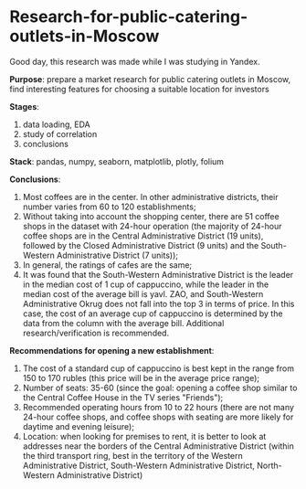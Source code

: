 # Research-for-public-catering-outlets-in-Moscow

Good day, this research was made while I was studying in Yandex.

**Purpose**: prepare a market research for public catering outlets in Moscow, find interesting features for choosing a suitable location for investors

**Stages**: 
1) data loading, EDA
2) study of correlation
3) conclusions

**Stack**: pandas, numpy, seaborn, matplotlib, plotly, folium

**Conclusions**:
1) Most coffees  are in the center. In other administrative districts, their number varies from 60 to 120 establishments;
2) Without taking into account the shopping center, there are 51 coffee shops in the dataset with 24-hour operation (the majority of 24-hour coffee shops are in the Central Administrative District (19 units), followed by the Closed Administrative District (9 units) and the South-Western Administrative District (7 units));
3) In general, the ratings of cafes are the same;
4) It was found that the South-Western Administrative District is the leader in the median cost of 1 cup of cappuccino, while the leader in the median cost of the average bill is yavl. ZAO, and South-Western Administrative Okrug does not fall into the top 3 in terms of price. In this case, the cost of an average cup of cappuccino is determined by the data from the column with the average bill. Additional research/verification is recommended.

**Recommendations for opening a new establishment**:
1) The cost of a standard cup of cappuccino is best kept in the range from 150 to 170 rubles (this price will be in the average price range);
2) Number of seats: 35-60 (since the goal: opening a coffee shop similar to the Central Coffee House in the TV series "Friends");
3) Recommended operating hours from 10 to 22 hours (there are not many 24-hour coffee shops, and coffee shops with seating are more likely for daytime and evening leisure);
4) Location: when looking for premises to rent, it is better to look at addresses near the borders of the Central Administrative District (within the third transport ring, best in the territory of the Western Administrative District, South-Western Administrative District, North-Western Administrative District)
